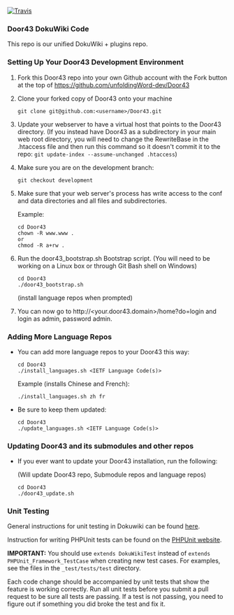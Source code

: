 [![Travis](https://travis-ci.org/unfoldingWord-dev/Door43.svg)](https://travis-ci.org/unfoldingWord-dev/Door43)

### Door43 DokuWiki Code

This repo is our unified DokuWiki + plugins repo.

### Setting Up Your Door43 Development Environment

1. Fork this Door43 repo into your own Github account with the Fork button at the top of https://github.com/unfoldingWord-dev/Door43

2. Clone your forked copy of Door43 onto your machine
   ```
   git clone git@github.com:<username>/Door43.git
   ```

3. Update your webserver to have a virtual host that points to the Door43 directory. (If you instead have Door43 as a
   subdirectory in your main web root directory, you will need to change the RewriteBase in the .htaccess file and then run this command so it doesn't commit
   it to the repo: `git update-index --assume-unchanged .htaccess`)

4. Make sure you are on the development branch:
   ```
   git checkout development
   ```

5. Make sure that your web server's process has write access to the conf and data directories and all files and subdirectories.

   Example:
   ```
   cd Door43
   chown -R www.www .
   or
   chmod -R a+rw .
   ```

6. Run the door43_bootstrap.sh Bootstrap script. (You will need to be working on a Linux box or through Git Bash shell on Windows)
   ```
   cd Door43
   ./door43_bootstrap.sh
   ```
   (install language repos when prompted)

7. You can now go to http://&lt;your.door43.domain&gt;/home?do=login and login as admin, password admin.

### Adding More Language Repos

* You can add more language repos to your Door43 this way:
  ```
  cd Door43
  ./install_languages.sh <IETF Language Code(s)>
  ```
  Example (installs Chinese and French):
  ```
  ./install_languages.sh zh fr
  ```

* Be sure to keep them updated:
  ```
  cd Door43
  ./update_languages.sh <IETF Language Code(s)>
  ```

### Updating Door43 and its submodules and other repos

* If you ever want to update your Door43 installation, run the following:

  (Will update Door43 repo, Submodule repos and language repos)
  
  ```
  cd Door43
  ./door43_update.sh
  ```

### Unit Testing

General instructions for unit testing in Dokuwiki can be found [here](https://www.dokuwiki.org/devel:unittesting).

Instruction for writing PHPUnit tests can be found on the [PHPUnit website](https://phpunit.de/manual/current/en/writing-tests-for-phpunit.html).

**IMPORTANT:** You should use `extends DokuWikiTest` instead of `extends PHPUnit_Framework_TestCase` when creating new
test cases.  For examples, see the files in the `_test/tests/test` directory.

Each code change should be accompanied by unit tests that show the feature is working correctly.  Run all unit tests
before you submit a pull request to be sure all tests are passing.  If a test is not passing, you need to figure out if
something you did broke the test and fix it.

